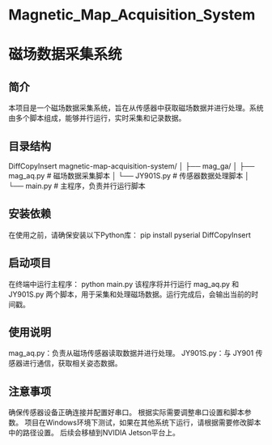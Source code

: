 # Magnetic_Map_Acquisition_System
# 磁场数据采集系统

## 简介
本项目是一个磁场数据采集系统，旨在从传感器中获取磁场数据并进行处理。系统由多个脚本组成，能够并行运行，实时采集和记录数据。

## 目录结构
DiffCopyInsert
magnetic-map-acquisition-system/ │ ├── mag_ga/ │ ├── mag_aq.py # 磁场数据采集脚本 │ └── JY901S.py # 传感器数据处理脚本 │ └── main.py # 主程序，负责并行运行脚本


## 安装依赖
在使用之前，请确保安装以下Python库：
pip install pyserial
DiffCopyInsert

## 启动项目
在终端中运行主程序：
python main.py
该程序将并行运行 mag_aq.py 和 JY901S.py 两个脚本，用于采集和处理磁场数据。运行完成后，会输出当前的时间戳。

## 使用说明
mag_aq.py：负责从磁场传感器读取数据并进行处理。
JY901S.py：与 JY901 传感器进行通信，获取相关姿态数据。
## 注意事项
确保传感器设备正确连接并配置好串口。
根据实际需要调整串口设置和脚本参数。
项目在Windows环境下测试，如果在其他系统下运行，请根据需要修改脚本中的路径设置。
后续会移植到NVIDIA Jetson平台上。
